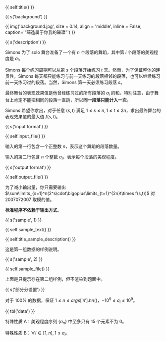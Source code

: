 {{ self.title() }}

{{ s('background') }}

{{ img('background.jpg', size = 0.14, align = 'middle', inline = False, caption='“缔造属于你我的璀璨”') }}

{{ s('description') }}

Simons 为了 solo 舞台准备了一个有 $n$ 个段落的舞蹈，其中第 $i$ 个段落的美观程度是 $a_i$。

Simons 每个练习周期可以从第 $s$ 个段落开始练习 $t$ 天。然而，为了保证整体的连贯性，Simons 每天都只能练习与前一天练习的段落相邻的段落，也可以继续练习前一天练习过的段落。当然，Simons 第一天必须练习段落 $s$。

最终舞台的表现效果值是他曾经练习过的所有段落的 $a_i$ 的和。特别注意，由于舞台上肯定不能把相同的段落一直跳，所以**同一段落只能计入一次**。

Simons 希望你求出，对于任意 $(s,t)$ 满足 $1\le s\le n,1\le t\le 2n$，求出最终舞台的表现效果值的最大值 $f(s,t)$。

{{ s('input format') }}

{{ self.input_file() }}

输入的第一行包含一个正整数 $n$，表示这个舞蹈的段落数量。

输入的第二行包含 $n$ 个整数 $a_i$，表示每个段落的美观程度。

{{ s('output format') }}

{{ self.output_file() }}

为了减小输出量，你只需要输出 $\sum\limits_{s=1}^n(2^s\cdot\bigoplus\limits_{t=1}^{2n}t\times f(s,t))$ 对 $2007072007$ 取模的值。

**标准程序不依赖于输出方式**。

{{ s('sample', 1) }}

{{ self.sample_text() }}

{{ self.title_sample_description() }}

这是第一组数据的样例说明。

{{ s('sample', 2) }}

{{ self.sample_file() }}

上面是只提示存在第二组样例，但不渲染到题面中。

{{ s('部分分设置') }}

对于 $100\%$ 的数据，保证 $1\le n\le {{args['n'].hn()}}$，$-10^9\le a_i\le 10^9$。

{{ tbl('data') }}

特殊性质 A：美观程度序列 $\{a_n\}$ 中至多只有 $15$ 个元素不为 $0$。

特殊性质 B：$\forall i\in[1,n],1\le a_i$。